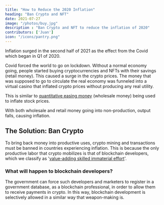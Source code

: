 ```yaml
---
title: "How to Reduce the 2020 Inflation"
heading: "Ban Crypto and NFT"
date: 2021-07-27
image: "/photos/buy.jpg"
description : "Ban Crypto and NFT to reduce the inflation of 2020"
contributors: ['Juan']
icon: "/icons/pantry.png"
---
```



Inflation surged in the second half of 2021 as the effect from the Covid which began in Q1 of 2020. 

Covid forced the world to go on lockdown. Without a normal economy going, people started buying cryptocurrencies and NFTs with their savings (retail money). This caused a surge in the crypto prices. The money that was supposed to go to circulate the real economy was funneled into a virtual casino that inflated crypto prices without producing any real utility.

This is similar to [quantitative easing money](/social/economics/why-qe-failed) (wholesale money) being used to inflate stock prices. 

With both wholesale and retail money going into non-production, output falls, causing inflation. 


## The Solution: Ban Crypto

To bring back money into productive uses, crypto mining and transactions must be banned in countries experiencing inflation. This is because the only productive labor that crypto mobilizes is that of blockchain developers, which we classify as '[value-adding skilled immaterial effort](/social/economics/principles/part-4/chapter-04)'. 


### What will happen to blockchain developers?

The government can force such developers and marketers to register in a government database, as a blockchain professional, in order to allow them to receive payments in crypto. In this way, blockchain development is selectively allowed in a similar way that weapon-making is.



